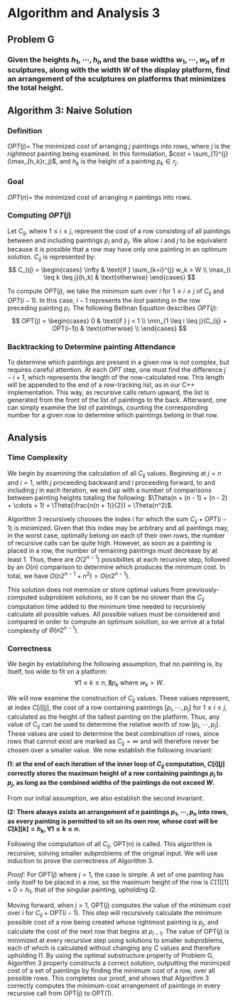# Algorithm and Analysis 3

## Problem G
### Given the heights $h_1, \cdots, h_n$ and the base widths $w_1, \cdots, w_n$ of $n$ sculptures, along with the width $W$ of the display platform, find an arrangement of the sculptures on platforms that minimizes the total height. 

## Algorithm 3: Naive Solution
### Definition
$OPT(j) =$ The minimized $cost$ of arranging $j$ paintings into rows, where $j$ is the *rightmost* painting being examined. In this formulation, $cost = \sum_{1}^{j}(\max_{h_k}r_j)$, and $h_k$ is the height of a painting $p_k \in r_j$. 

### Goal
$OPT(n) =$ the minimized cost of arranging $n$ paintings into rows.

### Computing $OPT(j)$
Let $C_{ij}$, where $1 \leq i \leq j$, represent the cost of a row consisting of all paintings between and including paintings $p_i$ and $p_j$. We allow $i$ and $j$ to be equivalent because it is possible that a row may have only one painting in an optimum solution. $C_{ij}$ is represented by:
$$
C_{ij} = 
\begin{cases}
    \infty & \text{if } \sum_{k=i}^{j} w_k > W \\
    \max_{i \leq k \leq j}(h_k) & \text{otherwise}
\end{cases}
$$

To compute $OPT(j)$, we take the minimum sum over $i$ for $1 \leq i \leq j$ of $C_{ij}$ and $OPT(i-1)$. In this case, $i-1$ represents the *last* painting in the row preceding painting $p_i$. The following Bellman Equation describes $OPT(j)$:
$$
OPT(j) = 
\begin{cases}
    0 & \text{if } j < 1 \\
    \min_{1 \leq i \leq j}(C_{ij} + OPT(i-1)) & \text{otherwise} \\
\end{cases}
$$

### Backtracking to Determine painting Attendance 
To determine which paintings are present in a given row is not complex, but requires careful attention. At each $OPT$ step, one must find the difference $j - i + 1$, which represents the length of the now-calculated row. This length will  be appended to the end of a row-tracking list, as in our C++ implementation. This way, as recursive calls return upward, the list is generated from the front of the list of paintings to the back. Afterward, one can simply examine the list of paintings, counting the corresponding number for a given row to determine which paintings belong in that row. 

## Analysis
### Time Complexity
We begin by examining the calculation of all $C_{ij}$ values. Beginning at $j = n$ and $i = 1$, with $j$ proceeding backward and $i$ proceeding forward, to and including $j$ in each iteration, we end up with a number of comparisons between painting heights totaling the following: $\Theta(n + (n - 1) + (n - 2) + \cdots + 1) = \Theta(\frac{n(n + 1)}{2}) = \Theta(n^2)$. 

Algorithm 3 recursively chooses the index $i$ for which the sum $C_{ij} + OPT(i - 1)$ is minimized. Given that this index may be arbitrary and all paintings may, in the worst case, optimally belong on each of their own rows, the number of recursive calls can be quite high. However, as soon as a painting is placed in a row, the number of remaining paintings must decrease by at least $1$. Thus, there are $O(2^{n - 1})$ possibilites at each recursive step, followed by an $O(n)$ comparison to determine which produces the minimum cost. In total, we have $O(n2^{n - 1} + n^2) = O(n2^{n - 1})$.

This solution does not memoize or store optimal values from previously-computed subproblem solutions, so it can be no slower than the $C_{ij}$ computation time added to the minimum time needed to recursively calculate all possible values. All possible values must be considered and compared in order to compute an optimum solution, so we arrive at a total complexity of $\Theta(n2^{n-1})$.

### Correctness
We begin by establishing the following assumption, that no painting is, by itself, too wide to fit on a platform: 
$$
\forall 1 \leq k \leq n, \nexists p_k \text{ where } w_k > W.
$$

We will now examine the construction of $C_{ij}$ values. These values represent, at index $C[i][j]$, the cost of a row containing paintings $[p_i, \cdots, p_j]$ for $1 \leq i \leq j$, calculated as the height of the tallest painting on the platform. Thus, any value of $C_{ij}$ can be used to determine the relative *worth* of row $[p_i, \cdots, p_j]$. These values are used to determine the best combination of rows, since rows that cannot exist are marked as $C_{ij} = \infty$ and will therefore never be chosen over a smaller value. We now establish the following invariant:

__$\text{I1}$: at the end of each iteration of the inner loop of $C_{ij}$ computation, $C[i][j]$ correctly stores the maximum height of a row containing paintings $p_i$ to $p_j$, as long as the combined widths of the paintings do not exceed $W$.__ 

From our initial assumption, we also establish the second invariant:

__$\text{I2}$: There always exists an arrangement of $n$ paintings $p_1, \cdots, p_n$ into rows, as every painting is permitted to sit on its own row, whose cost will be $C[k][k] = h_k, \forall 1 \leq k \leq n$.__ 

Following the computation of all $C_{ij}$, $\text{OPT(n)}$ is called. This algorithm is recursive, solving smaller subproblems of the original input. We will use induction to prove the correctness of Algorithm 3. 

*Proof:* For $\text{OPT}(j)$ where $j=1$, the case is simple. A set of one painting has only itself to be placed in a row, so the maximum height of the row is $C[1][1]+0=h_1$, that of the singular painting, upholding $\text{I2}$.

Moving forward, when $j > 1$,  $\text{OPT}(j)$ computes the value of the minimum cost over $i$ for $C_{ij} + \text{OPT}(i-1)$. This step will recursively calculate the minimum possible cost of a row being created whose rightmost painting is $p_j$, and calculate the cost of the next row that begins at $p_{i-1}$. The value of $\text{OPT}(j)$ is minimized at every recursive step using solutions to smaller subproblems, each of which is calculated without changing any $C$ values and therefore upholding $\text{I1}$. By using the optimal substructure property of Problem G, Algorithm 3 properly constructs a correct solution, outputting the minimized cost of a set of paintings by finding the minimum cost of a row, over all possible rows. This completes our proof, and shows that Algorithm 3 correctly computes the minimum-cost arrangement of paintings in every recursive call from $\text{OPT}(j)$ to $\text{OPT}(1)$.